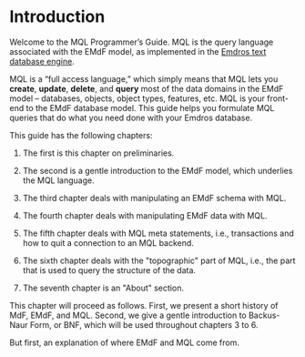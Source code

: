 # Introduction

Welcome to the MQL Programmer’s Guide. MQL is the query language
associated with the EMdF model, as implemented in the [Emdros text
database engine](https://emdros.com/).

MQL is a “full access language,” which simply means that MQL lets you
**create**, **update**, **delete**, and **query** most of the data
domains in the EMdF model – databases, objects, object types,
features, etc. MQL is your front-end to the EMdF database model. This
guide helps you formulate MQL queries that do what you need done with
your Emdros database.

This guide has the following chapters:

1. The first is this chapter on preliminaries.

2. The second is a gentle introduction to the EMdF model, which
underlies the MQL language.

3. The third chapter deals with manipulating an EMdF schema with MQL.

4. The fourth chapter deals with manipulating EMdF data with MQL.

5. The fifth chapter deals with MQL meta statements, i.e., transactions and how to quit a connection to an MQL backend.

6. The sixth chapter deals with the "topographic" part of MQL, i.e., the part that is used to query the structure of the data.

7. The seventh chapter is an "About" section.

This chapter will proceed as follows. First, we present a short
history of MdF, EMdF, and MQL. Second, we give a gentle introduction
to Backus-Naur Form, or BNF, which will be used throughout chapters 3
to 6. 

But first, an explanation of where EMdF and MQL come from.
